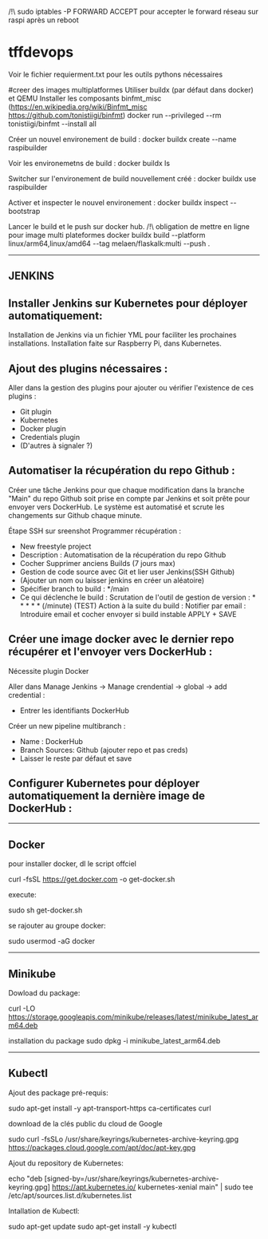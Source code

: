 /!\ sudo iptables -P FORWARD ACCEPT pour accepter le forward réseau sur raspi après un reboot

# tffdevops
Voir le fichier requierment.txt pour les outils pythons nécessaires


#creer des images multiplatformes
Utiliser buildx (par défaut dans docker) et QEMU
Installer les composants binfmt_misc (https://en.wikipedia.org/wiki/Binfmt_misc https://github.com/tonistiigi/binfmt)
docker run --privileged --rm tonistiigi/binfmt --install all

Créer un nouvel environement de build :
docker buildx create --name raspibuilder

Voir les environemetns de build :
docker buildx ls

Switcher sur l'environement de build nouvellement créé :
docker buildx use raspibuilder

Activer et inspecter le nouvel environement :
docker buildx inspect --bootstrap

Lancer le build et le push sur docker hub. /!\ obligation de mettre en ligne pour image multi plateformes
docker buildx build --platform linux/arm64,linux/amd64 --tag melaen/flaskalk:multi --push .

-------
JENKINS
-------

Installer Jenkins sur Kubernetes pour déployer automatiquement:
---------------------------------------------------------------
Installation de Jenkins via un fichier YML pour faciliter les prochaines installations.
Installation faite sur Raspberry Pi, dans Kubernetes.



Ajout des plugins nécessaires :
-------------------------------

Aller dans la gestion des plugins pour ajouter ou vérifier l'existence de ces plugins : 

- Git plugin
- Kubernetes
- Docker plugin
- Credentials plugin
- (D'autres à signaler ?)


Automatiser la récupération du repo Github :
--------------------------------------------

Créer une tâche Jenkins pour que chaque modification dans la branche "Main" du repo Github soit prise
en compte par Jenkins et soit prête pour envoyer vers DockerHub.
Le système est automatisé et scrute les changements sur Github chaque minute.

Étape SSH sur sreenshot
Programmer récupération : 
- New freestyle project
- Description : Automatisation de la récupération du repo Github
- Cocher Supprimer anciens Builds (7 jours max)
- Gestion de code source avec Git et lier user Jenkins(SSH Github)
- (Ajouter un nom ou laisser jenkins en créer un aléatoire)
- Spécifier branch to build : */main
- Ce qui déclenche le build : Scrutation de l'outil de gestion de version : * * * * * (/minute)
(TEST)
Action à la suite du build : Notifier par email : Introduire email et cocher envoyer si build instable
APPLY + SAVE


Créer une image docker avec le dernier repo récupérer et l'envoyer vers DockerHub :
-----------------------------------------------------------------------------------
Nécessite plugin Docker

Aller dans Manage Jenkins -> Manage crendential -> global -> add credential :
- Entrer les identifiants DockerHub

Créer un new pipeline multibranch : 
- Name : DockerHub
- Branch Sources: Github (ajouter repo et pas creds)
- Laisser le reste par défaut et save

Configurer Kubernetes pour déployer automatiquement la dernière image de DockerHub :
------------------------------------------------------------------------------------



-------
Docker
-------
pour installer docker, dl le script offciel

 curl -fsSL https://get.docker.com -o get-docker.sh

execute: 

 sudo sh get-docker.sh

se rajouter au groupe docker:

sudo usermod -aG docker <your-user>

-------
Minikube
-------
Dowload du package:

curl -LO https://storage.googleapis.com/minikube/releases/latest/minikube_latest_arm64.deb

installation du package
sudo dpkg -i minikube_latest_arm64.deb


-------
Kubectl
-------

Ajout des package pré-requis:

sudo apt-get install -y apt-transport-https ca-certificates curl


download de la clés public du cloud de Google

sudo curl -fsSLo /usr/share/keyrings/kubernetes-archive-keyring.gpg https://packages.cloud.google.com/apt/doc/apt-key.gpg


Ajout du repository de Kubernetes:

echo "deb [signed-by=/usr/share/keyrings/kubernetes-archive-keyring.gpg] https://apt.kubernetes.io/ kubernetes-xenial main" | sudo tee /etc/apt/sources.list.d/kubernetes.list


Intallation de Kubectl:

sudo apt-get update
sudo apt-get install -y kubectl

